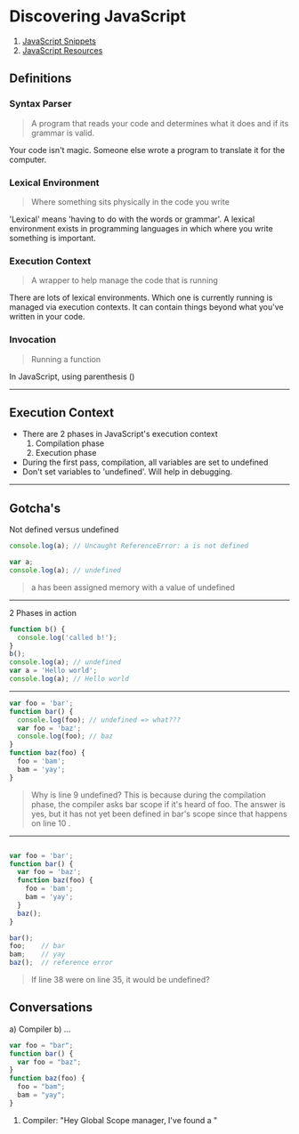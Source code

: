 # Discovering JavaScript

1. [JavaScript Snippets](docs/javascript_snippets.md)
1. [JavaScript Resources](docs/resources.md)

## Definitions

### Syntax Parser
> A program that reads your code and determines what it does and if its grammar is valid.

Your code isn't magic. Someone else wrote a program to translate it for the computer.

### Lexical Environment
> Where something sits physically in the code you write

'Lexical' means 'having to do with the words or grammar'. A lexical environment exists in programming languages in which where you write something is important.

### Execution Context
> A wrapper to help manage the code that is running

There are lots of lexical environments. Which one is currently running is managed via execution contexts. It can contain things beyond what you've written in your code.

### Invocation
> Running a function

In JavaScript, using parenthesis ()

---------------------------------------
## Execution Context

- There are 2 phases in JavaScript's execution context
    1. Compilation phase
    1. Execution phase
- During the first pass, compilation, all variables are set to undefined
- Don't set variables to 'undefined'. Will help in debugging.

---------------------------------------

## Gotcha's

Not defined versus undefined
```js
console.log(a); // Uncaught ReferenceError: a is not defined
```

```js
var a;
console.log(a); // undefined
```
> a has been assigned memory with a value of undefined

---------------------------------------
2 Phases in action
```js
function b() {
  console.log('called b!');
}
b();
console.log(a); // undefined
var a = 'Hello world';
console.log(a); // Hello world
```

---------------------------------------
```js
var foo = 'bar';
function bar() {
  console.log(foo); // undefined => what???
  var foo = 'baz';
  console.log(foo); // baz
}
function baz(foo) {
  foo = 'bam';
  bam = 'yay';
}
```

> Why is line 9 undefined? This is because during the compilation phase,
the compiler asks bar scope if it's heard of foo. The answer is yes, but
it has not yet been defined in bar's scope since that happens on line 10  .

---

```js

var foo = 'bar';
function bar() {
  var foo = 'baz';
  function baz(foo) {
    foo = 'bam';
    bam = 'yay';
  }
  baz();
}

bar();
foo;    // bar
bam;    // yay
baz();  // reference error

```

> If line 38 were on line 35, it would be undefined?


## Conversations
a) Compiler
b) ...

```js
var foo = "bar";
function bar() {
  var foo = "baz";
}
function baz(foo) {
  foo = "bam";
  bam = "yay";
}
```

1. Compiler: "Hey Global Scope manager, I've found a "

